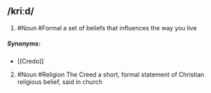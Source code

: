 ## /kriːd/
1. #Noun #Formal 
a set of beliefs that influences the way you live

##### Synonyms:
 - [[Credo]]


2. #Noun  #Religion
The Creed
a short, formal statement of Christian religious belief, said in church